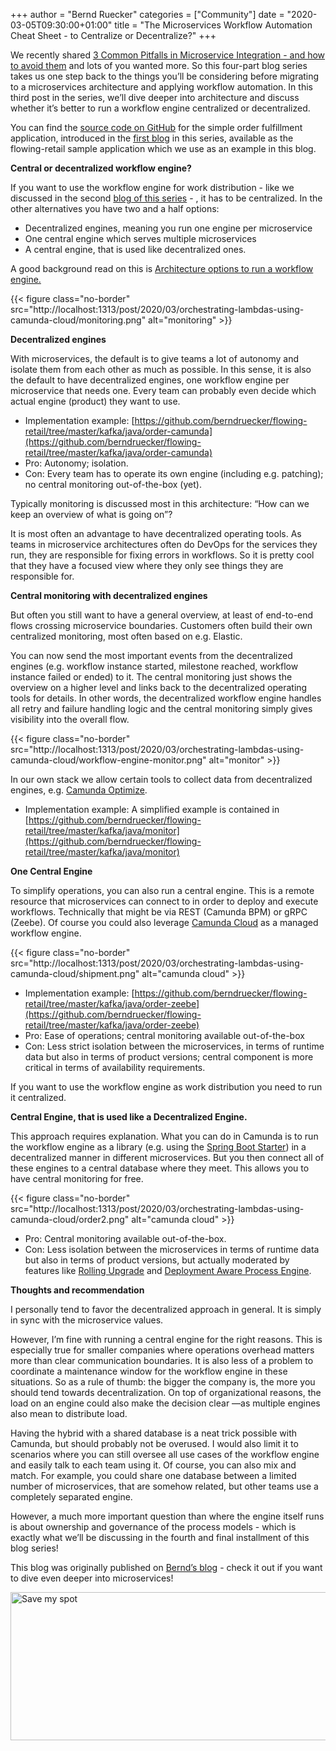 +++
author = "Bernd Ruecker"
categories = ["Community"]
date = "2020-03-05T09:30:00+01:00"
title = "The Microservices Workflow Automation Cheat Sheet - to Centralize or Decentralize?"
+++

We recently shared [3 Common Pitfalls in Microservice Integration - and how to avoid them](https://camunda.com/learn/whitepapers/3-common-pitfalls/) and lots of you wanted more. So this four-part blog series takes us one step back to the things you’ll be considering before migrating to a microservices architecture and applying workflow automation. In this third post in the series, we’ll dive deeper into architecture and discuss whether it’s better to run a workflow engine centralized or decentralized.

You can find the [source code on GitHub](https://github.com/berndruecker/flowing-retail) for the simple order fulfillment application, introduced in the [first blog](https://blog.camunda.com/post/2020/02/the-microservices-workflow-automation-cheat-sheet/) in this series, available as the flowing-retail sample application which we use as an example in this blog.

__Central or decentralized workflow engine?__

If you want to use the workflow engine for work distribution - like we discussed in the second [blog of this series](https://blog.camunda.com/post/2020/02/the-microservices-workflow-automation-cheat-sheet-the-role-of-the-workflow-engine/)  - , it has to be centralized. In the other alternatives you have two and a half options:

- Decentralized engines, meaning you run one engine per microservice
- One central engine which serves multiple microservices
- A central engine, that is used like decentralized ones.

A good background read on this is [Architecture options to run a workflow engine.](https://blog.bernd-ruecker.com/architecture-options-to-run-a-workflow-engine-6c2419902d91)

{{< figure class="no-border" src="http://localhost:1313/post/2020/03/orchestrating-lambdas-using-camunda-cloud/monitoring.png" alt="monitoring" >}}

__Decentralized engines__

With microservices, the default is to give teams a lot of autonomy and isolate them from each other as much as possible. In this sense, it is also the default to have decentralized engines, one workflow engine per microservice that needs one. Every team can probably even decide which actual engine (product) they want to use.

- Implementation example: [https://github.com/berndruecker/flowing-retail/tree/master/kafka/java/order-camunda](https://github.com/berndruecker/flowing-retail/tree/master/kafka/java/order-camunda)
- Pro: Autonomy; isolation.
- Con: Every team has to operate its own engine (including e.g. patching); no central monitoring out-of-the-box (yet).

Typically monitoring is discussed most in this architecture: “How can we keep an overview of what is going on”?

It is most often an advantage to have decentralized operating tools. As teams in microservice architectures often do DevOps for the services they run, they are responsible for fixing errors in workflows. So it is pretty cool that they have a focused view where they only see things they are responsible for.

__Central monitoring with decentralized engines__

But often you still want to have a general overview, at least of end-to-end flows crossing microservice boundaries. Customers often build their own centralized monitoring, most often based on e.g. Elastic. 

You can now send the most important events from the decentralized engines (e.g. workflow instance started, milestone reached, workflow instance failed or ended) to it. The central monitoring just shows the overview on a higher level and links back to the decentralized operating tools for details. In other words, the decentralized workflow engine handles all retry and failure handling logic and the central monitoring simply gives visibility into the overall flow.

{{< figure class="no-border" src="http://localhost:1313/post/2020/03/orchestrating-lambdas-using-camunda-cloud/workflow-engine-monitor.png" alt="monitor" >}}


In our own stack we allow certain tools to collect data from decentralized engines, e.g. [Camunda Optimize](https://camunda.com/products/optimize/).
- Implementation example: A simplified example is contained in [https://github.com/berndruecker/flowing-retail/tree/master/kafka/java/monitor](https://github.com/berndruecker/flowing-retail/tree/master/kafka/java/monitor)

__One Central Engine__

To simplify operations, you can also run a central engine. This is a remote resource that microservices can connect to in order to deploy and execute workflows. Technically that might be via REST (Camunda BPM) or gRPC (Zeebe). Of course you could also leverage [Camunda Cloud](https://camunda.com/products/cloud/) as a managed workflow engine. 

{{< figure class="no-border" src="http://localhost:1313/post/2020/03/orchestrating-lambdas-using-camunda-cloud/shipment.png" alt="camunda cloud" >}}


- Implementation example: [https://github.com/berndruecker/flowing-retail/tree/master/kafka/java/order-zeebe](https://github.com/berndruecker/flowing-retail/tree/master/kafka/java/order-zeebe)
- Pro: Ease of operations; central monitoring available out-of-the-box
- Con: Less strict isolation between the microservices, in terms of runtime data but also in terms of product versions; central component is more critical in terms of availability requirements.

If you want to use the workflow engine as work distribution you need to run it centralized.


__Central Engine, that is used like a Decentralized Engine.__

This approach requires explanation. What you can do in Camunda is to run the workflow engine as a library (e.g. using the [Spring Boot Starter](https://docs.camunda.org/manual/latest/user-guide/spring-boot-integration/)) in a decentralized manner in different microservices. But you then connect all of these engines to a central database where they meet. This allows you to have central monitoring for free.

{{< figure class="no-border" src="http://localhost:1313/post/2020/03/orchestrating-lambdas-using-camunda-cloud/order2.png" alt="camunda cloud" >}}

- Pro: Central monitoring available out-of-the-box.
- Con: Less isolation between the microservices in terms of runtime data but also in terms of product versions, but actually moderated by features like [Rolling Upgrade](https://docs.camunda.org/manual/latest/update/rolling-update/) and [Deployment Aware Process Engine](https://docs.camunda.org/manual/latest/user-guide/process-engine/the-job-executor/#job-execution-in-heterogeneous-clusters).

__Thoughts and recommendation__

I personally tend to favor the decentralized approach in general. It is simply in sync with the microservice values.

However, I’m fine with running a central engine for the right reasons. This is especially true for smaller companies where operations overhead matters more than clear communication boundaries. It is also less of a problem to coordinate a maintenance window for the workflow engine in these situations. So as a rule of thumb: the bigger the company is, the more you should tend towards decentralization. On top of organizational reasons, the load on an engine could also make the decision clear —as multiple engines also mean to distribute load.

Having the hybrid with a shared database is a neat trick possible with Camunda, but should probably not be overused. I would also limit it to scenarios where you can still oversee all use cases of the workflow engine and easily talk to each team using it.
Of course, you can also mix and match. For example, you could share one database between a limited number of microservices, that are somehow related, but other teams use a completely separated engine.

However, a much more important question than where the engine itself runs is about ownership and governance of the process models - which is exactly what we’ll be discussing in the fourth and final installment of this blog series!

This blog was originally published on [Bernd’s blog](https://blog.bernd-ruecker.com/the-microservice-workflow-automation-cheat-sheet)  - check it out if you want to dive even deeper into microservices!

<div>
<!--HubSpot Call-to-Action Code --><span class="hs-cta-wrapper" id="hs-cta-wrapper-da776aec-b76e-4a90-a9b3-64d0f0033df7"><span class="hs-cta-node hs-cta-da776aec-b76e-4a90-a9b3-64d0f0033df7" id="hs-cta-da776aec-b76e-4a90-a9b3-64d0f0033df7"><!--[if lte IE 8]><div id="hs-cta-ie-element"></div><![endif]--><a href="https://cta-redirect.hubspot.com/cta/redirect/4513465/da776aec-b76e-4a90-a9b3-64d0f0033df7"  target="_blank" ><img class="hs-cta-img" id="hs-cta-img-da776aec-b76e-4a90-a9b3-64d0f0033df7" style="border-width:0px;" height="237" width="600" src="https://no-cache.hubspot.com/cta/default/4513465/da776aec-b76e-4a90-a9b3-64d0f0033df7.png"  alt="Save my spot"/></a></span><script charset="utf-8" src="https://js.hscta.net/cta/current.js"></script><script type="text/javascript"> hbspt.cta.load(4513465, 'da776aec-b76e-4a90-a9b3-64d0f0033df7', {}); </script></span><!-- end HubSpot Call-to-Action Code --></div>


